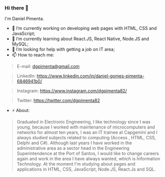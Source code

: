 ### Hi there 👋


I'm Daniel Pimenta.


- 🔭 I’m currently working on developing web pages with HTML, CSS and JavaScript;
- 🌱 I’m currently learning about React.JS, React Native, Node.JS and MySQL;
- 🤔 I’m looking for help with getting a job on IT area;
- 📫 How to reach me: 

>E-mail: dgpimenta@gmail.com

>LinkedIn: https://www.linkedin.com/in/daniel-gomes-pimenta-6846941b0/

>Instagram: https://www.instagram.com/dgpimenta82/

>Twitter: https://twitter.com/dgpimenta82

- ⚡ About:
>Graduated in Electronic Engineering, I like technology since I was young, because I worked with maintenance of microcomputers and networks for almost ten years, I was an IT trainee at Capgemini and I always studied subjects related to computing (Access , HTML, CSS, Delphi and C#). Although last years I have worked in the administrative area as a sector head in the Engineering Superintendence at the Port of Santos, I would like to change careers again and work in the area I have always wanted, which is Information Technology. At the moment I'm studying about pages and applications in HTML, CSS, JavaScript, Node.JS, React.Js and SQL.


